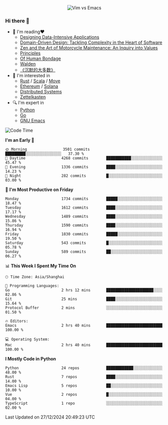 <p align="center">
    <img src="https://gist.githubusercontent.com/coldnight/e696baffb094e71c96cb302118878eae/raw/40ea5053a6f66cc65f90f437e4173497da225958/banner.gif" alt="Vim vs Emacs" />
</p>

### Hi there 👋

- 📖 I'm reading❤️
    + [Designing Data-Intensive Applications](https://www.oreilly.com/library/view/designing-data-intensive-applications/9781491903063/)
    + [Domain-Driven Design: Tackling Complexity in the Heart of Software](https://www.dddcommunity.org/book/evans_2003/)
    + [Zen and the Art of Motorcycle Maintenance: An Inquiry into Values](https://en.wikipedia.org/wiki/Zen_and_the_Art_of_Motorcycle_Maintenance)
    + [Principles](https://www.principles.com/)
    + [Of Human Bondage](https://en.wikipedia.org/wiki/Of_Human_Bondage)
    + [Walden](https://en.wikipedia.org/wiki/Walden)
    + [《沉默的大多数》](https://en.wikipedia.org/wiki/Silent_majority)
- 🌱 I'm interested in
    + [Rust](https://www.rust-lang.org/) / [Scala](https://www.scala-lang.org/) / [Move](https://github.com/move-language/move/)
    + [Ethereum](https://ethereum.org/en/) / [Solana](https://solana.com/)
	+ [Distributed Systems](https://www.linuxzen.com/notes/topics/20200320174417_%E5%88%86%E5%B8%83%E5%BC%8F/)
	+ [Zettelkasten](https://www.linuxzen.com/notes/notes/20220120080920-slip_box/)
- 🔍 I'm expert in
    + [Python](https://www.python.org/)
    + [Go](https://go.dev/)
    + [GNU Emacs](https://www.gnu.org/software/emacs/)

<!--START_SECTION:waka-->
![Code Time](http://img.shields.io/badge/Code%20Time-3%2C207%20hrs%2010%20mins-blue)

**I'm an Early 🐤** 

```text
🌞 Morning                3501 commits        █████████░░░░░░░░░░░░░░░░   37.30 % 
🌆 Daytime                4268 commits        ███████████░░░░░░░░░░░░░░   45.47 % 
🌃 Evening                1336 commits        ████░░░░░░░░░░░░░░░░░░░░░   14.23 % 
🌙 Night                  282 commits         █░░░░░░░░░░░░░░░░░░░░░░░░   03.00 % 
```
📅 **I'm Most Productive on Friday** 

```text
Monday                   1734 commits        █████░░░░░░░░░░░░░░░░░░░░   18.47 % 
Tuesday                  1612 commits        ████░░░░░░░░░░░░░░░░░░░░░   17.17 % 
Wednesday                1489 commits        ████░░░░░░░░░░░░░░░░░░░░░   15.86 % 
Thursday                 1590 commits        ████░░░░░░░░░░░░░░░░░░░░░   16.94 % 
Friday                   1830 commits        █████░░░░░░░░░░░░░░░░░░░░   19.50 % 
Saturday                 543 commits         █░░░░░░░░░░░░░░░░░░░░░░░░   05.78 % 
Sunday                   589 commits         ██░░░░░░░░░░░░░░░░░░░░░░░   06.27 % 
```


📊 **This Week I Spent My Time On** 

```text
🕑︎ Time Zone: Asia/Shanghai

💬 Programming Languages: 
Go                       2 hrs 12 mins       █████████████████████░░░░   82.86 % 
Git                      25 mins             ████░░░░░░░░░░░░░░░░░░░░░   15.64 % 
Protocol Buffer          2 mins              ░░░░░░░░░░░░░░░░░░░░░░░░░   01.50 % 

🔥 Editors: 
Emacs                    2 hrs 40 mins       █████████████████████████   100.00 % 

💻 Operating System: 
Mac                      2 hrs 40 mins       █████████████████████████   100.00 % 
```

**I Mostly Code in Python** 

```text
Python                   24 repos            ████████████░░░░░░░░░░░░░   48.00 % 
Rust                     7 repos             ████░░░░░░░░░░░░░░░░░░░░░   14.00 % 
Emacs Lisp               5 repos             ██░░░░░░░░░░░░░░░░░░░░░░░   10.00 % 
Vue                      2 repos             █░░░░░░░░░░░░░░░░░░░░░░░░   04.00 % 
TypeScript               1 repo              ░░░░░░░░░░░░░░░░░░░░░░░░░   02.00 % 
```




 Last Updated on 27/12/2024 20:49:23 UTC
<!--END_SECTION:waka-->
